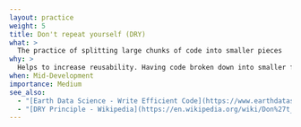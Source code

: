 ```yaml
---
layout: practice
weight: 5
title: Don't repeat yourself (DRY)
what: >
  The practice of splitting large chunks of code into smaller pieces
why: >
  Helps to increase reusability. Having code broken down into smaller functions enables easier testing and reuse across your project.
when: Mid-Development
importance: Medium
see_also:
  - "[Earth Data Science - Write Efficient Code](https://www.earthdatascience.org/courses/earth-analytics/automate-science-workflows/write-efficient-code-for-science-r/)"
  - "[DRY Principle - Wikipedia](https://en.wikipedia.org/wiki/Don%27t_repeat_yourself)"
---
```

